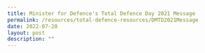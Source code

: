 ```yaml
---
title: Minister for Defence's Total Defence Day 2021 Message
permalink: /resources/total-defence-resources/DMTD2021Message
date: 2022-07-20
layout: post
description: ""
---
```

